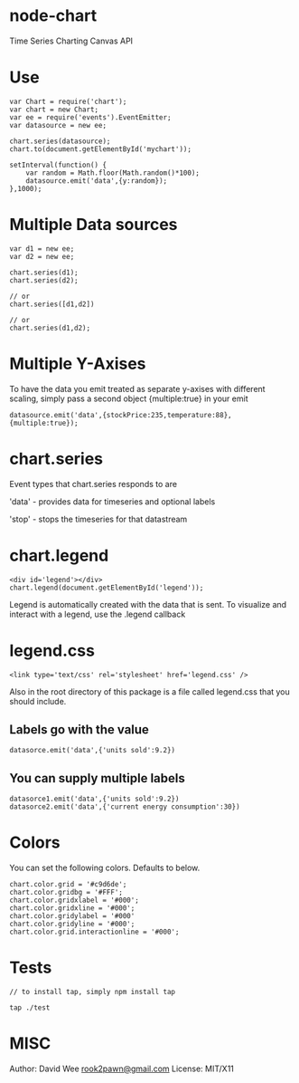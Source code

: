 node-chart
==========

Time Series Charting Canvas API 

Use
===

    var Chart = require('chart');
    var chart = new Chart;
    var ee = require('events').EventEmitter;
    var datasource = new ee;

    chart.series(datasource);
    chart.to(document.getElementById('mychart'));

    setInterval(function() {
        var random = Math.floor(Math.random()*100);
        datasource.emit('data',{y:random});
    },1000);

Multiple Data sources
=====================

    var d1 = new ee;
    var d2 = new ee;

    chart.series(d1);
    chart.series(d2);
    
    // or
    chart.series([d1,d2])
        
    // or
    chart.series(d1,d2);

Multiple Y-Axises
=================

To have the data you emit treated as separate y-axises with different scaling, simply
pass a second object {multiple:true} in your emit

    datasource.emit('data',{stockPrice:235,temperature:88},{multiple:true});


chart.series
============

Event types that chart.series responds to are 

'data' - provides data for timeseries and optional labels

'stop' - stops the timeseries for that datastream

chart.legend
============

    <div id='legend'></div>
    chart.legend(document.getElementById('legend'));

Legend is automatically created with the data that is sent. 
To visualize and interact with a legend, use the .legend callback


legend.css
==========

    <link type='text/css' rel='stylesheet' href='legend.css' />

Also in the root directory of this package is a file called legend.css that you should include.


Labels go with the value
------------------------

    datasorce.emit('data',{'units sold':9.2})

You can supply multiple labels
------------------------------

    datasorce1.emit('data',{'units sold':9.2})
    datasorce2.emit('data',{'current energy consumption':30})

Colors
======
You can set the following colors. Defaults to below.

    chart.color.grid = '#c9d6de';
    chart.color.gridbg = '#FFF';
    chart.color.gridxlabel = '#000';
    chart.color.gridxline = '#000';
    chart.color.gridylabel = '#000'
    chart.color.gridyline = '#000';
    chart.color.grid.interactionline = '#000';

Tests
=====

    // to install tap, simply npm install tap
    
    tap ./test


MISC
====

Author: David Wee <rook2pawn@gmail.com>
License: MIT/X11
